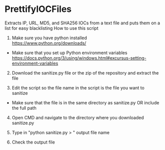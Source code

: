 # PrettifyIOCFiles
Extracts IP, URL, MD5, and SHA256 IOCs from a text file and puts them on a list for easy blacklisting
How to use this script
1. Make sure you have python installed
  https://www.python.org/downloads/
  * Make sure that you set up Python environment variables
    https://docs.python.org/3/using/windows.html#excursus-setting-environment-variables
    
2. Download the sanitize.py file or the zip of the repository and extract the file

3. Edit the script so the file name in the script is the file you want to sanitize 
  * Make sure that the file is in the same directory as sanitize.py OR include the full path 
  
4. Open CMD and navigate to the directory where you downloaded sanitize.py 

5. Type in "python sanitize.py > " output file name

6. Check the output file
